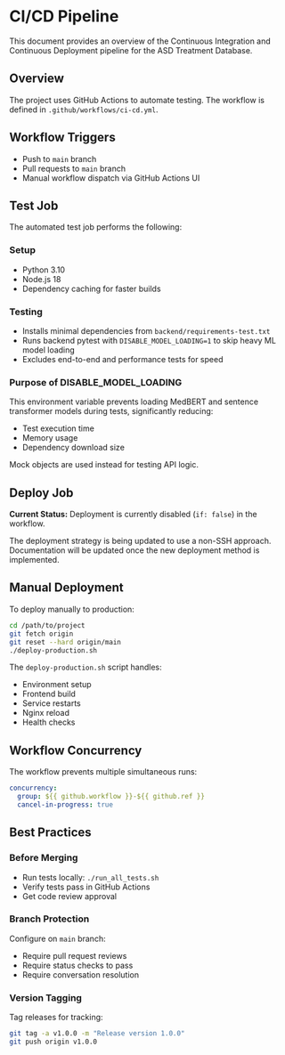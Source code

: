 # CI/CD Pipeline

This document provides an overview of the Continuous Integration and Continuous Deployment pipeline for the ASD Treatment Database.

## Overview

The project uses GitHub Actions to automate testing. The workflow is defined in `.github/workflows/ci-cd.yml`.

## Workflow Triggers

- Push to `main` branch
- Pull requests to `main` branch
- Manual workflow dispatch via GitHub Actions UI

## Test Job

The automated test job performs the following:

### Setup
- Python 3.10
- Node.js 18
- Dependency caching for faster builds

### Testing
- Installs minimal dependencies from `backend/requirements-test.txt`
- Runs backend pytest with `DISABLE_MODEL_LOADING=1` to skip heavy ML model loading
- Excludes end-to-end and performance tests for speed

### Purpose of DISABLE_MODEL_LOADING

This environment variable prevents loading MedBERT and sentence transformer models during tests, significantly reducing:
- Test execution time
- Memory usage
- Dependency download size

Mock objects are used instead for testing API logic.

## Deploy Job

**Current Status:** Deployment is currently disabled (`if: false`) in the workflow.

The deployment strategy is being updated to use a non-SSH approach. Documentation will be updated once the new deployment method is implemented.

## Manual Deployment

To deploy manually to production:

```bash
cd /path/to/project
git fetch origin
git reset --hard origin/main
./deploy-production.sh
```

The `deploy-production.sh` script handles:
- Environment setup
- Frontend build
- Service restarts
- Nginx reload
- Health checks

## Workflow Concurrency

The workflow prevents multiple simultaneous runs:

```yaml
concurrency:
  group: ${{ github.workflow }}-${{ github.ref }}
  cancel-in-progress: true
```

## Best Practices

### Before Merging
- Run tests locally: `./run_all_tests.sh`
- Verify tests pass in GitHub Actions
- Get code review approval

### Branch Protection
Configure on `main` branch:
- Require pull request reviews
- Require status checks to pass
- Require conversation resolution

### Version Tagging
Tag releases for tracking:

```bash
git tag -a v1.0.0 -m "Release version 1.0.0"
git push origin v1.0.0
```
